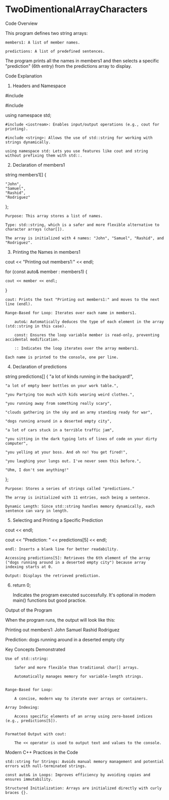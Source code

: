 # TwoDimentionalArrayCharacters


Code Overview

This program defines two string arrays:

    members1: A list of member names.
    
    predictions: A list of predefined sentences.

The program prints all the names in members1 and then selects a specific "prediction" (6th entry) from the predictions array to display.

Code Explanation

1. Headers and Namespace

#include <iostream>

#include <string>

using namespace std;


    #include <iostream>: Enables input/output operations (e.g., cout for printing).
    
    #include <string>: Allows the use of std::string for working with strings dynamically.
    
    using namespace std: Lets you use features like cout and string without prefixing them with std::.
    

2. Declaration of members1

string members1[] {

    "John",
    "Samuel",
    "Rashid",
    "Rodriguez"
};

    Purpose: This array stores a list of names.
    
    Type: std::string, which is a safer and more flexible alternative to character arrays (char[]).
    
    The array is initialized with 4 names: "John", "Samuel", "Rashid", and "Rodriguez".
    

3. Printing the Names in members1

cout << "Printing out members1:" << endl;

for (const auto& member : members1) {

    cout << member << endl;
    
}

    cout: Prints the text "Printing out members1:" and moves to the next line (endl).
    
    Range-Based for Loop: Iterates over each name in members1.
    
        auto&: Automatically deduces the type of each element in the array (std::string in this case).
        
        const: Ensures the loop variable member is read-only, preventing accidental modification.
        
        :: Indicates the loop iterates over the array members1.
        
    Each name is printed to the console, one per line.

4. Declaration of predictions

string predictions[] {
    "a lot of kinds running in the backyard!",
    
    "a lot of empty beer bottles on your work table.",
    
    "you Partying too much with kids wearing weird clothes.",
    
    "you running away from something really scary",
    
    "clouds gathering in the sky and an army standing ready for war",
    
    "dogs running around in a deserted empty city",
    
    "a lot of cars stuck in a terrible traffic jam",
    
    "you sitting in the dark typing lots of lines of code on your dirty computer",
    
    "you yelling at your boss. And oh no! You get fired!",
    
    "you laughing your lungs out. I've never seen this before.",
    
    "Uhm, I don't see anything!"
};

    Purpose: Stores a series of strings called "predictions."
    
    The array is initialized with 11 entries, each being a sentence.
    
    Dynamic Length: Since std::string handles memory dynamically, each sentence can vary in length.
    

5. Selecting and Printing a Specific Prediction

cout << endl;

cout << "Prediction: " << predictions[5] << endl;

    endl: Inserts a blank line for better readability.
    
    Accessing predictions[5]: Retrieves the 6th element of the array ("dogs running around in a deserted empty city") because array indexing starts at 0.
    
    Output: Displays the retrieved prediction.

6. return 0;

    Indicates the program executed successfully. It's optional in modern main() functions but good practice.

Output of the Program

When the program runs, the output will look like this:

Printing out members1:
John
Samuel
Rashid
Rodriguez

Prediction: dogs running around in a deserted empty city

Key Concepts Demonstrated

    Use of std::string:
    
        Safer and more flexible than traditional char[] arrays.
        
        Automatically manages memory for variable-length strings.
        

    Range-Based for Loop:
    
        A concise, modern way to iterate over arrays or containers.

    Array Indexing:
    
        Access specific elements of an array using zero-based indices (e.g., predictions[5]).
        

    Formatted Output with cout:
    
        The << operator is used to output text and values to the console.

Modern C++ Practices in the Code

    std::string for Strings: Avoids manual memory management and potential errors with null-terminated strings.
    
    const auto& in Loops: Improves efficiency by avoiding copies and ensures immutability.
    
    Structured Initialization: Arrays are initialized directly with curly braces {}.

